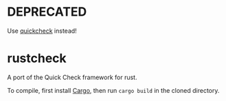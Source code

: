 # DEPRECATED

Use [quickcheck](https://crates.io/crates/quickcheck) instead!

# rustcheck

A port of the Quick Check framework for rust.

To compile, first install [Cargo](http://doc.crates.io/), then run `cargo build` in the cloned directory.
